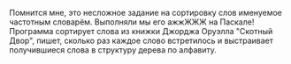 Помнится мне, это несложное задание на сортировку слов именуемое частотным словарём. Выполняли мы его ажжЖЖЖ на Паскале! Программа сортирует слова из книжки Джорджа Оруэлла "Скотный Двор", пишет, сколько раз каждое слово встретилось и выстраивает получившиеся слова в структуру дерева по алфавиту.